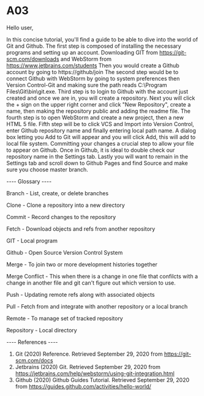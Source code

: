# A03

Hello user, 

In this concise tutorial, you'll find a guide to be able to dive into the world of Git and Github.
The first step is composed of installing the necessary programs and setting up an account.
Downloading GIT from https://git-scm.com/downloads and WebStorm from https://www.jetbrains.com/students 
Then you would create a Github account by going to https://github/join
The second step would be to connect Github with WebStorm by going to system preferences then Version Control-Git and 
making sure the path reads C:\Program Files\Git\bin\git.exe.
Third step is to login to Github with the account just created and once we are in, you will create a repository.
Next you will click the + sign on the upper right corner and click "New Repository", create a name, then making the repository public and adding the readme file.
The fourth step is to open WebStorm and create a new project, then a new HTML 5 file.
Fifth step will be to click VCS and Import into Version Control, enter Github repository name and finally entering local path name.
A dialog box letting you Add to Git will appear and you will click Add, this will add to local file system.
Committing your changes a crucial step to allow your file to appear on Github.
Once in Github, it is ideal to double check our repository name in the Settings tab.
Lastly you will want to remain in the Settings tab and scroll down to Github Pages and find Source and make sure you choose master branch.

---- Glossary ----

Branch - List, create, or delete branches

Clone - Clone a repository into a new directory

Commit - Record changes to the repository

Fetch - Download objects and refs from another repository

GIT - Local program

Github - Open Source Version Control System

Merge - To join two or more development histories together 

Merge Conflict - This when there is a change in one file that confilcts with a change in another file and git can't figure out which version to use.

Push - Updating remote refs along with associated objects

Pull - Fetch from and integrate with another repository or a local branch

Remote - To manage set of tracked repository 

Repository - Local directory

---- References ----

1. Git (2020) Reference. Retrieved September 29, 2020 from https://git-scm.com/docs
2. Jetbrains (2020) Git. Retrieved September 29, 2020 from https://jetbrains.com/help/webstorm/using-git-integration.html
3. Github (2020) Github Guides Tutorial. Retrieved September 29, 2020 from https://guides.github.com/activities/hello-world/


